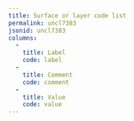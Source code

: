 ```yaml
---
title: Surface or layer code list
permalink: uncl7383
jsonid: uncl7383
columns:
  - 
    title: Label
    code: label
  - 
    title: Comment
    code: comment
  - 
    title: Value
    code: value
---
```

